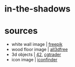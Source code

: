 # in-the-shadows



# sources
* white wall image | [freepik](https://www.freepik.com/free-photo/brick-wall-painted-white_1038671.htm#query=wall%20pattern&position=6&from_view=keyword)
* wood floor image | [all3dfree](https://www.all3dfree.net/wood-04.html)
* 3d objects | [42](https://42.fr/en/homepage/), [cgtrader](https://www.cgtrader.com/)
* icon image | [iconfinder](https://www.iconfinder.com/icons/9034931/return_down_back_icon)
